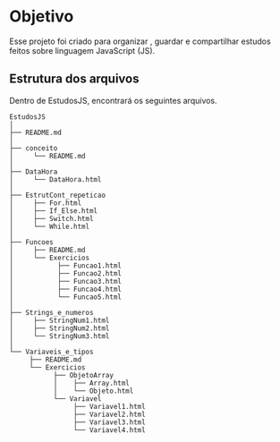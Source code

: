 # Objetivo

Esse projeto foi criado para organizar , guardar e compartilhar estudos feitos sobre linguagem JavaScript (JS).

## Estrutura dos arquivos

Dentro de EstudosJS, encontrará os seguintes arquivos.
```
EstudosJS
│
├── README.md
│
├── conceito
│     └── README.md
│
├── DataHora
│     └── DataHora.html
│
├── EstrutCont_repeticao
│     ├── For.html
│     ├── If_Else.html
│     ├── Switch.html
│     └── While.html
│
├── Funcoes
│     ├── README.md
│     └── Exercicios
│           ├── Funcao1.html
│           ├── Funcao2.html
│           ├── Funcao3.html
│           ├── Funcao4.html
│           └── Funcao5.html
│
├── Strings_e_numeros
│     ├── StringNum1.html
│     ├── StringNum2.html
│     └── StringNum3.html
│
└── Variaveis_e_tipos
     ├── README.md
     └── Exercicios
           ├── ObjetoArray
           │    ├── Array.html
           │    └── Objeto.html
           └── Variavel
                ├── Variavel1.html
                ├── Variavel2.html
                ├── Variavel3.html
                └── Variavel4.html
 ```